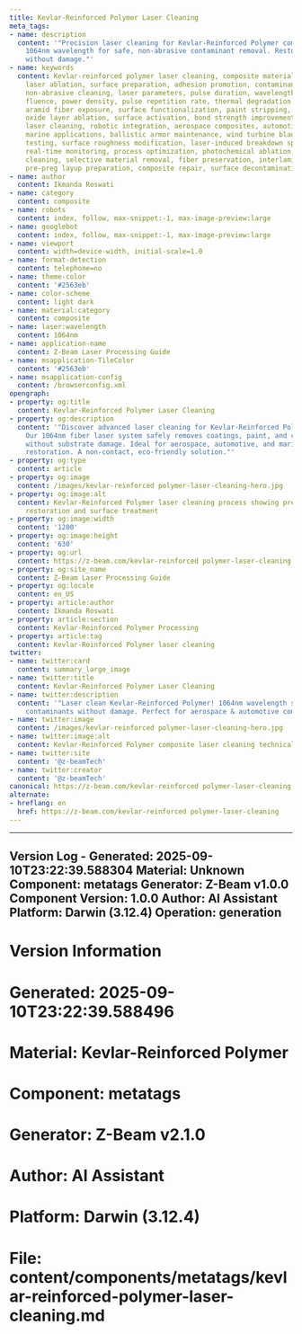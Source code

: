 ```yaml
---
title: Kevlar-Reinforced Polymer Laser Cleaning
meta_tags:
- name: description
  content: '"Precision laser cleaning for Kevlar-Reinforced Polymer composites. Uses
    1064nm wavelength for safe, non-abrasive contaminant removal. Restores surfaces
    without damage."'
- name: keywords
  content: Kevlar-reinforced polymer laser cleaning, composite material processing,
    laser ablation, surface preparation, adhesion promotion, contaminant removal,
    non-abrasive cleaning, laser parameters, pulse duration, wavelength selection,
    fluence, power density, pulse repetition rate, thermal degradation prevention,
    aramid fiber exposure, surface functionalization, paint stripping, coating removal,
    oxide layer ablation, surface activation, bond strength improvement, automated
    laser cleaning, robotic integration, aerospace composites, automotive lightweighting,
    marine applications, ballistic armor maintenance, wind turbine blade repair, nondestructive
    testing, surface roughness modification, laser-induced breakdown spectroscopy,
    real-time monitoring, process optimization, photochemical ablation, photothermal
    cleaning, selective material removal, fiber preservation, interlaminar bonding,
    pre-preg layup preparation, composite repair, surface decontamination
- name: author
  content: Ikmanda Roswati
- name: category
  content: composite
- name: robots
  content: index, follow, max-snippet:-1, max-image-preview:large
- name: googlebot
  content: index, follow, max-snippet:-1, max-image-preview:large
- name: viewport
  content: width=device-width, initial-scale=1.0
- name: format-detection
  content: telephone=no
- name: theme-color
  content: '#2563eb'
- name: color-scheme
  content: light dark
- name: material:category
  content: composite
- name: laser:wavelength
  content: 1064nm
- name: application-name
  content: Z-Beam Laser Processing Guide
- name: msapplication-TileColor
  content: '#2563eb'
- name: msapplication-config
  content: /browserconfig.xml
opengraph:
- property: og:title
  content: Kevlar-Reinforced Polymer Laser Cleaning
- property: og:description
  content: '"Discover advanced laser cleaning for Kevlar-Reinforced Polymer composites.
    Our 1064nm fiber laser system safely removes coatings, paint, and contaminants
    without substrate damage. Ideal for aerospace, automotive, and marine component
    restoration. A non-contact, eco-friendly solution."'
- property: og:type
  content: article
- property: og:image
  content: /images/kevlar-reinforced polymer-laser-cleaning-hero.jpg
- property: og:image:alt
  content: Kevlar-Reinforced Polymer laser cleaning process showing precision composite
    restoration and surface treatment
- property: og:image:width
  content: '1200'
- property: og:image:height
  content: '630'
- property: og:url
  content: https://z-beam.com/kevlar-reinforced polymer-laser-cleaning
- property: og:site_name
  content: Z-Beam Laser Processing Guide
- property: og:locale
  content: en_US
- property: article:author
  content: Ikmanda Roswati
- property: article:section
  content: Kevlar-Reinforced Polymer Processing
- property: article:tag
  content: Kevlar-Reinforced Polymer laser cleaning
twitter:
- name: twitter:card
  content: summary_large_image
- name: twitter:title
  content: Kevlar-Reinforced Polymer Laser Cleaning
- name: twitter:description
  content: '"Laser clean Kevlar-Reinforced Polymer! 1064nm wavelength safely removes
    contaminants without damage. Perfect for aerospace & automotive composite restoration."'
- name: twitter:image
  content: /images/kevlar-reinforced polymer-laser-cleaning-hero.jpg
- name: twitter:image:alt
  content: Kevlar-Reinforced Polymer composite laser cleaning technical guide
- name: twitter:site
  content: '@z-beamTech'
- name: twitter:creator
  content: '@z-beamTech'
canonical: https://z-beam.com/kevlar-reinforced polymer-laser-cleaning
alternate:
- hreflang: en
  href: https://z-beam.com/kevlar-reinforced polymer-laser-cleaning
---
```


---
Version Log - Generated: 2025-09-10T23:22:39.588304
Material: Unknown
Component: metatags
Generator: Z-Beam v1.0.0
Component Version: 1.0.0
Author: AI Assistant
Platform: Darwin (3.12.4)
Operation: generation
---

# Version Information
# Generated: 2025-09-10T23:22:39.588496
# Material: Kevlar-Reinforced Polymer
# Component: metatags
# Generator: Z-Beam v2.1.0
# Author: AI Assistant
# Platform: Darwin (3.12.4)
# File: content/components/metatags/kevlar-reinforced-polymer-laser-cleaning.md